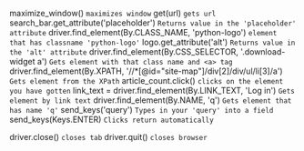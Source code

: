 

maximize_window() `maximizes window`
get(url) `gets url`
search_bar.get_attribute('placeholder') `Returns value in the 'placeholder' attribute`
driver.find_element(By.CLASS_NAME, 'python-logo') `element that has classname 'python-logo'`
logo.get_attribute('alt') `Returns value in the 'alt' attribute`
driver.find_element(By.CSS_SELECTOR, '.download-widget a') `Gets element with that class name and <a> tag`
driver.find_element(By.XPATH, '//*[@id="site-map"]/div[2]/div/ul/li[3]/a')  `Gets element from the XPath`
article_count.click() `clicks on the element you have gotten`
link_text = driver.find_element(By.LINK_TEXT, 'Log in') `Gets element by link text`
driver.find_element(By.NAME, 'q')  `Gets element that has name 'q'`
send_keys('query') `Types in your 'query' into a field`
send_keys(Keys.ENTER) `Clicks return automatically`

driver.close() `closes tab`
driver.quit() `closes browser`







